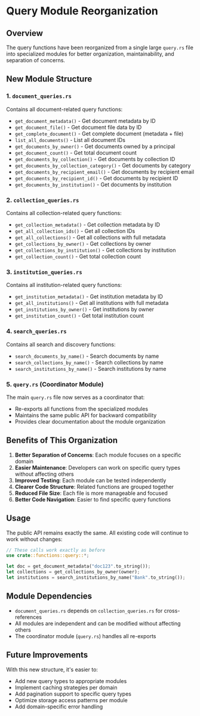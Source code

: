 # Query Module Reorganization

## Overview
The query functions have been reorganized from a single large `query.rs` file into specialized modules for better organization, maintainability, and separation of concerns.

## New Module Structure

### 1. `document_queries.rs`
Contains all document-related query functions:
- `get_document_metadata()` - Get document metadata by ID
- `get_document_file()` - Get document file data by ID
- `get_complete_document()` - Get complete document (metadata + file)
- `list_all_documents()` - List all document IDs
- `get_documents_by_owner()` - Get documents owned by a principal
- `get_document_count()` - Get total document count
- `get_documents_by_collection()` - Get documents by collection ID
- `get_documents_by_collection_category()` - Get documents by category
- `get_documents_by_recipient_email()` - Get documents by recipient email
- `get_documents_by_recipient_id()` - Get documents by recipient ID
- `get_documents_by_institution()` - Get documents by institution

### 2. `collection_queries.rs`
Contains all collection-related query functions:
- `get_collection_metadata()` - Get collection metadata by ID
- `get_all_collection_ids()` - Get all collection IDs
- `get_all_collections()` - Get all collections with full metadata
- `get_collections_by_owner()` - Get collections by owner
- `get_collections_by_institution()` - Get collections by institution
- `get_collection_count()` - Get total collection count

### 3. `institution_queries.rs`
Contains all institution-related query functions:
- `get_institution_metadata()` - Get institution metadata by ID
- `get_all_institutions()` - Get all institutions with full metadata
- `get_institutions_by_owner()` - Get institutions by owner
- `get_institution_count()` - Get total institution count

### 4. `search_queries.rs`
Contains all search and discovery functions:
- `search_documents_by_name()` - Search documents by name
- `search_collections_by_name()` - Search collections by name
- `search_institutions_by_name()` - Search institutions by name

### 5. `query.rs` (Coordinator Module)
The main `query.rs` file now serves as a coordinator that:
- Re-exports all functions from the specialized modules
- Maintains the same public API for backward compatibility
- Provides clear documentation about the module organization

## Benefits of This Organization

1. **Better Separation of Concerns**: Each module focuses on a specific domain
2. **Easier Maintenance**: Developers can work on specific query types without affecting others
3. **Improved Testing**: Each module can be tested independently
4. **Clearer Code Structure**: Related functions are grouped together
5. **Reduced File Size**: Each file is more manageable and focused
6. **Better Code Navigation**: Easier to find specific query functions

## Usage

The public API remains exactly the same. All existing code will continue to work without changes:

```rust
// These calls work exactly as before
use crate::functions::query::*;

let doc = get_document_metadata("doc123".to_string());
let collections = get_collections_by_owner(owner);
let institutions = search_institutions_by_name("Bank".to_string());
```

## Module Dependencies

- `document_queries.rs` depends on `collection_queries.rs` for cross-references
- All modules are independent and can be modified without affecting others
- The coordinator module (`query.rs`) handles all re-exports

## Future Improvements

With this new structure, it's easier to:
- Add new query types to appropriate modules
- Implement caching strategies per domain
- Add pagination support to specific query types
- Optimize storage access patterns per module
- Add domain-specific error handling
